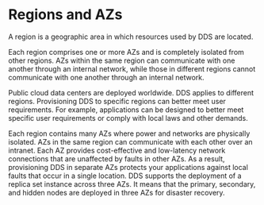 # Regions and AZs<a name="en-us_topic_0070904402"></a>

A region is a geographic area in which resources used by DDS are located.

Each region comprises one or more AZs and is completely isolated from other regions. AZs within the same region can communicate with one another through an internal network, while those in different regions cannot communicate with one another through an internal network.

Public cloud data centers are deployed worldwide. DDS applies to different regions. Provisioning DDS to specific regions can better meet user requirements. For example, applications can be designed to better meet specific user requirements or comply with local laws and other demands.

Each region contains many AZs where power and networks are physically isolated. AZs in the same region can communicate with each other over an intranet. Each AZ provides cost-effective and low-latency network connections that are unaffected by faults in other AZs. As a result, provisioning DDS in separate AZs protects your applications against local faults that occur in a single location. DDS supports the deployment of a replica set instance across three AZs. It means that the primary, secondary, and hidden nodes are deployed in three AZs for disaster recovery.

